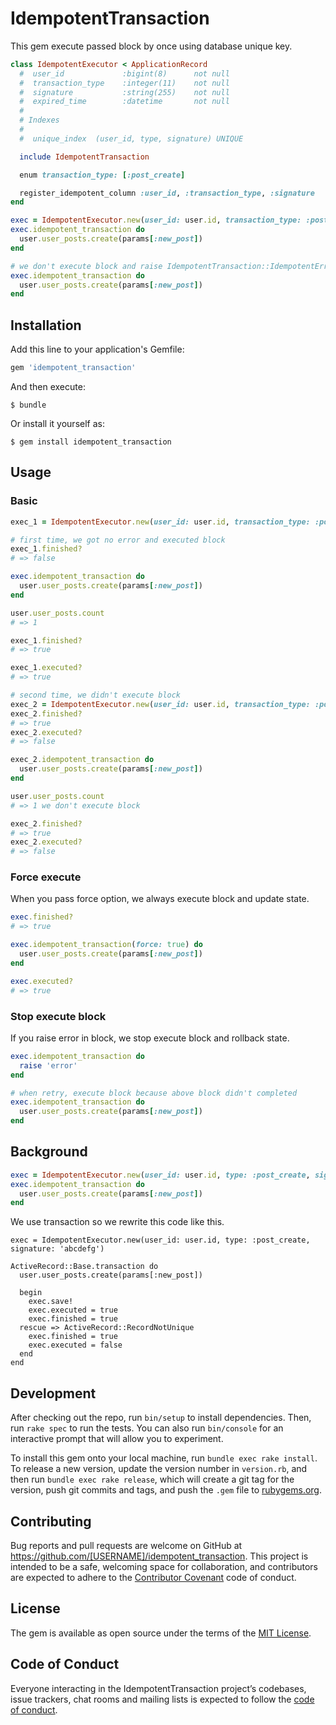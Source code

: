 # IdempotentTransaction

This gem execute passed block by once using database unique key.  

```ruby
class IdempotentExecutor < ApplicationRecord
  #  user_id             :bigint(8)      not null
  #  transaction_type    :integer(11)    not null
  #  signature           :string(255)    not null
  #  expired_time        :datetime       not null
  #
  # Indexes
  #
  #  unique_index  (user_id, type, signature) UNIQUE

  include IdempotentTransaction

  enum transaction_type: [:post_create]

  register_idempotent_column :user_id, :transaction_type, :signature
end

exec = IdempotentExecutor.new(user_id: user.id, transaction_type: :post_create, signature: 'abcdefg')
exec.idempotent_transaction do
  user.user_posts.create(params[:new_post])
end

# we don't execute block and raise IdempotentTransaction::IdempotentError
exec.idempotent_transaction do
  user.user_posts.create(params[:new_post])
end
```

## Installation

Add this line to your application's Gemfile:

```ruby
gem 'idempotent_transaction'
```

And then execute:

    $ bundle

Or install it yourself as:

    $ gem install idempotent_transaction

## Usage

### Basic
```ruby
exec_1 = IdempotentExecutor.new(user_id: user.id, transaction_type: :post_create, signature: 'abcdefg')

# first time, we got no error and executed block 
exec_1.finished?
# => false

exec.idempotent_transaction do
  user.user_posts.create(params[:new_post])
end

user.user_posts.count
# => 1

exec_1.finished?
# => true

exec_1.executed?
# => true

# second time, we didn't execute block
exec_2 = IdempotentExecutor.new(user_id: user.id, transaction_type: :post_create, signature: 'abcdefg')
exec_2.finished?
# => true
exec_2.executed?
# => false

exec_2.idempotent_transaction do
  user.user_posts.create(params[:new_post])
end

user.user_posts.count
# => 1 we don't execute block

exec_2.finished?
# => true
exec_2.executed?
# => false
```

### Force execute
When you pass force option, we always execute block and update state.

```ruby
exec.finished?
# => true

exec.idempotent_transaction(force: true) do
  user.user_posts.create(params[:new_post])
end

exec.executed?
# => true
```

### Stop execute block
If you raise error in block, we stop execute block and rollback state.

```ruby
exec.idempotent_transaction do
  raise 'error'
end

# when retry, execute block because above block didn't completed
exec.idempotent_transaction do
  user.user_posts.create(params[:new_post])
end

```

## Background
```ruby
exec = IdempotentExecutor.new(user_id: user.id, type: :post_create, signature: 'abcdefg')
exec.idempotent_transaction do
  user.user_posts.create(params[:new_post])
end
```

We use transaction so we rewrite this code like this. 

```
exec = IdempotentExecutor.new(user_id: user.id, type: :post_create, signature: 'abcdefg')

ActiveRecord::Base.transaction do
  user.user_posts.create(params[:new_post])

  begin
    exec.save!
    exec.executed = true
    exec.finished = true
  rescue => ActiveRecord::RecordNotUnique
    exec.finished = true
    exec.executed = false
  end 
end
```

## Development

After checking out the repo, run `bin/setup` to install dependencies. Then, run `rake spec` to run the tests. You can also run `bin/console` for an interactive prompt that will allow you to experiment.

To install this gem onto your local machine, run `bundle exec rake install`. To release a new version, update the version number in `version.rb`, and then run `bundle exec rake release`, which will create a git tag for the version, push git commits and tags, and push the `.gem` file to [rubygems.org](https://rubygems.org).

## Contributing

Bug reports and pull requests are welcome on GitHub at https://github.com/[USERNAME]/idempotent_transaction. This project is intended to be a safe, welcoming space for collaboration, and contributors are expected to adhere to the [Contributor Covenant](http://contributor-covenant.org) code of conduct.

## License

The gem is available as open source under the terms of the [MIT License](https://opensource.org/licenses/MIT).

## Code of Conduct

Everyone interacting in the IdempotentTransaction project’s codebases, issue trackers, chat rooms and mailing lists is expected to follow the [code of conduct](https://github.com/[USERNAME]/idempotent_transaction/blob/master/CODE_OF_CONDUCT.md).
